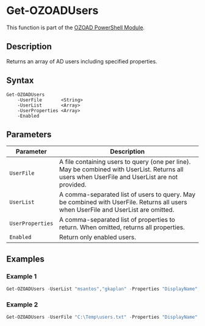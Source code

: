 # Get-OZOADUsers
This function is part of the [OZOAD PowerShell Module](https://github.com/onezeroone-dev/OZOAD-PowerShell-Module/blob/main/README.md).

## Description
Returns an array of AD users including specified properties.

## Syntax
```
Get-OZOADUsers
    -UserFile       <String>
    -UserList       <Array>
    -UserProperties <Array>
    -Enabled
```
## Parameters
|Parameter|Description|
|---------|-----------|
|`UserFile`|A file containing users to query (one per line). May be combined with UserList. Returns all users when UserFile and UserList are not provided.|
|`UserList`|A comma-separated list of users to query. May be combined with UserFile. Returns all users when UserFile and UserList are omitted.|
|`UserProperties`|A comma-separated list of properties to return. When omitted, returns all properties.|
|`Enabled`|Return only enabled users.|

## Examples
### Example 1
```powershell
Get-OZOADUsers -UserList "msantos","gkaplan" -Properties "DisplayName","EmailAddress" | Format-Table
```
### Example 2
```powershell
Get-OZOADUsers -UserFile "C:\Temp\users.txt" -Properties "DisplayName","EmailAddress" | Export-Csv -Path "C:\Temp\ozoADUsers.csv"
```
